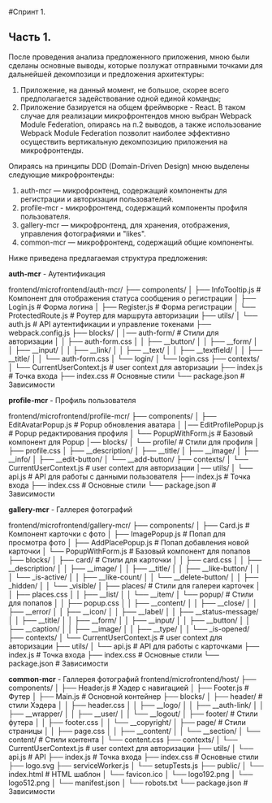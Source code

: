 #Спринт 1. 
## Часть 1.

После проведения анализа предложенного приложения, мною были сделаны основные выводы, которые позлужат отправными точками для дальнейшей декомпозици и предложения архитектуры:
1. Приложение, на данный момент, не большое, скорее всего предполагается задействование одной единой команды;
2. Приложение базируется на общем фреймворке - React.
В таком случае для реализации микрофронтендов мною выбран Webpack Module Federation, опираясь на п.2 выводов, а также использование Webpack Module Federation позволит наиболее эффективно осуществить вертикальную декомпозицию приложения на микрофронтенды.

Опираясь на принципы DDD (Domain-Driven Design) мною выделены следующие микрофронтенды:

1. auth-mcr — микрофронтенд, содержащий компоненты для регистрации и авторизации пользователей.
2. profile-mcr - микрофронтенд, содержащий компоненты профиля пользователя.
3. gallery-mcr — микрофронтенд, для хранения, отображения, управления фотографиями и "likes".
4. common-mcr — микрофронтенд, содержащий общие компоненты.


Ниже приведена предлагаемая структура предложения: 

 **auth-mcr** - Аутентификация

frontend/microfrontend/auth-mcr/
├── components/
│ ├── InfoTooltip.js # Компонент для отображения статуса сообщения о регистрации
│ ├── Login.js # Форма логина
│ ├── Register.js # Форма регистрации
│ └── ProtectedRoute.js # Роутер для маршрута авторизации
├── utils/
│ └── auth.js # API aутентификации и управление токенами
├── webpack.config.js
├── blocks/
│ │── auth-form/ # Стили для авторизации
│ │ ├── auth-form.css
│ │ ├── __button/
│ │ ├── __form/
│ │ ├── __input/
│ │ ├── __link/
│ │ ├── __text/
│ │ ├── __textfield/
│ │ ├── __title/
│ │ └── auth-form.css
│ └── login/
│ └── login.css 
├── contexts/
│ └── CurrentUserContext.js # user context для авторизации
├── index.js # Точка входа
├── index.css # Основные стили
└── package.json # Зависимости


**profile-mcr** - Профиль пользователя


frontend/microfrontend/profile-mcr/
├── components/
│ ├── EditAvatarPopup.js # Popup обновления аватара
│ │── EditProfilePopup.js # Popup редактирования профиля
│ └── PopupWithForm.js # Базовый компонент для Popup
│── blocks/
│ └── profile/ # Стили для профиля
│ ├── profile.css
│ ├── __description/ 
│ ├── __title/ 
│ ├── __image/ 
│ ├── __info/ 
│ ├── __edit-button/ 
│ └── __add-button/
├── contexts/
│ └── CurrentUserContext.js #  user context для авторизации
│── utils/
│ └── api.js # API для работы с данными пользователя
├── index.js # Точка входа 
├── index.css # Основные стили
└── package.json # Зависимости 



**gallery-mcr** - Галлерея фотографий


frontend/microfrontend/gallery-mcr/
├── components/
│ ├── Card.js # Компонент карточки с фото
│ ├── ImagePopup.js # Попап для просмотра фото
│ ├── AddPlacePopup.js # Попап добавления новой карточки
│ └── PopupWithForm.js # Базовый компонент для попапов
├── blocks/
│ ├── card/ # Стили для карточки
│ │ ├── card.css
│ │ ├── __description/
│ │ ├── __image/
│ │ ├── __title/
│ │ ├── __like-button/
│ │ │ └── _is-active/
│ │ ├── __like-count/
│ │ └── __delete-button/
│ │ ├── _hidden/
│ │ └── _visible/
│ ├── places/ # Стили для галереи карточек
│ │ ├── places.css
│ │ ├── __list/
│ │ └── __item/
│ └── popup/ # Стили для попапов
│ │ ├── popup.css
│ │ ├── __content/
│ │ ├── __close/
│ │ ├── __error/
│ │ ├── __icon/
│ │ ├── __label/
│ │ ├── __status-message/
│ │ ├── __title/
│ │ ├── __form/
│ │ ├── __input/
│ │ ├── __button/
│ │ ├── __caption/
│ │ ├── __image/
│ │ ├── __type/
│ │ └── _is-opened/
├── contexts/
│ └── CurrentUserContext.js # user context для авторизации
├── utils/
│ └── api.js # API для работы с карточками
├── index.js # Точка входа
├── index.css # Основные стили
└── package.json # Зависимости


**common-mcr** - Галлерея фотографий
frontend/microfrontend/host/
├── components/
│ ├── Header.js # Хэдер с навигацией
│ ├── Footer.js # Футер
│ ├── Main.js # Основной контейнер
├── blocks/
│ ├── header/ # стили Хэдера
│ │ ├── header.css
│ │ ├── __logo/
│ │ ├── __auth-link/
│ │ ├── __wrapper/
│ │ ├── __user/
│ │ └── __logout/
│ ├── footer/ # Стили футера
│ │ ├── footer.css
│ │ └── __copyright/
│ ├── page/ # Стили страницы
│ │ ├── page.css
│ │ ├── __content/
│ │ └── __section/
│ └── content/ # Стили контента
│ └── content.css
├── contexts/
│ └── CurrentUserContext.js # user context для авторизации
├── utils/
│ └── api.js # API 
├── index.js # Точка входа
├── index.css # Основные стили
├── logo.svg 
├── serviceWorker.js 
│ └── setupTests.js 
├── public/
│ └── index.html # HTML шаблон
│ └── favicon.ico
│ └── logo192.png
│ └── logo512.png
│ └── manifest.json
│ └── robots.txt
└── package.json # Зависимости
